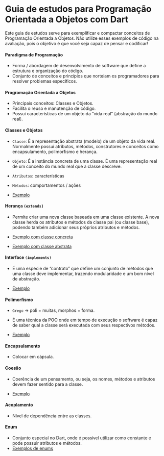 # Guia de estudos para Programação Orientada a Objetos com Dart

Este guia de estudos serve para exemplificar e compactar conceitos de Programação Orientada a Objetos. Não utilize esses exemplos de código na avaliação, pois o objetivo é que você seja capaz de pensar e codificar!

#### Paradigma de Programação
- Forma / abordagem de desenvolvimento de software que define a estrutura e organização do código.
- Conjunto de conceitos e princípios que norteiam os programadores para resolver problemas específicos.

#### Programação Orientada a Objetos
- Principais conceitos: Classes e Objetos.
- Facilita o reuso e manutenção de código.
- Possui características de um objeto da “vida real” (abstração do mundo real).

#### Classes e Objetos
- `Classe`: É a representação abstrata (modelo) de um objeto da vida real. Normalmente possui atributos, métodos, construtores e conceitos como encapsulamento, polimorfismo e herança.
- `Objeto`: É a instância concreta de uma classe. É uma representação real de um conceito do mundo real que a classe descreve.
- `Atributos`: características
- `Métodos`: comportamentos / ações

- [Exemplo](https://github.com/halmeidaprof/dart-poo-example/tree/main/lib/classe-objeto)


#### Herança `(extends)`
- Permite criar uma nova classe baseada em uma classe existente. A nova classe herda os atributos e métodos da classe pai (ou classe base), podendo também adicionar seus próprios atributos e métodos.

- [Exemplo com classe concreta](https://github.com/halmeidaprof/dart-poo-example/tree/main/lib/heranca-classe-concreta)
- [Exemplo com classe abstrata](https://github.com/halmeidaprof/dart-poo-example/tree/main/lib/heranca-classe-abstrata)


#### Interface `(implements)`
- É uma espécie de “contrato” que define um conjunto de métodos que uma classe deve implementar, trazendo modularidade e um bom nível de abstração.

- [Exemplo](https://github.com/halmeidaprof/dart-poo-example/tree/main/lib/interface)


#### Polimorfísmo
- `Grego`  -> poli = muitas, morphos = forma.
- É uma técnica da POO onde em tempo de execução o software é capaz de saber qual a classe será executada com seus respectivos métodos.

- [Exemplo](https://github.com/halmeidaprof/dart-poo-example/tree/main/lib/polimorfismo)


#### Encapsulamento
- Colocar em cápsula.


#### Coesão
- Coerência de um pensamento, ou seja, os nomes,  métodos e atributos devem fazer sentido para a classe.

- [Exemplo]()

#### Acoplamento
- Nível de dependência entre as classes.


#### Enum
- Conjunto especial no Dart, onde é possível utilizar como constante e pode possuir atributos e métodos.
- [Exemplos de enums](https://github.com/halmeidaprof/dart-poo-example/tree/main/lib/enums)
